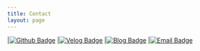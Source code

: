 ```yaml
---
title: Contact
layout: page
---
```


|[![Github Badge](https://img.shields.io/badge/-Github-161c22?style=flat&logo=github&link=https://github.com/boyamie/)](https://github.com/boyamie/)
|[![Velog Badge](https://img.shields.io/badge/Velog-1EBC8F?style=for-the-badge&logo=velog&logoColor=white)](https://velog.io/@boyamie_/posts)
|[![Blog Badge](https://img.shields.io/badge/blog-03C75A?style=for-the-badge&logo=naver&logoColor=white)](https://blog.naver.com/boyamie)
|[![Email Badge](https://img.shields.io/badge/codehyun17@gmail.com-0078D4?style=for-the-badge&logo=microsoftoutlook&logoColor=white)](mailto:codehyun17@gmail.com)

